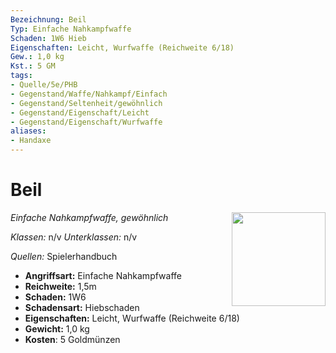 ```yaml
---
Bezeichnung: Beil
Typ: Einfache Nahkampfwaffe
Schaden: 1W6 Hieb
Eigenschaften: Leicht, Wurfwaffe (Reichweite 6/18)
Gew.: 1,0 kg
Kst.: 5 GM
tags:
- Quelle/5e/PHB
- Gegenstand/Waffe/Nahkampf/Einfach
- Gegenstand/Seltenheit/gewöhnlich
- Gegenstand/Eigenschaft/Leicht
- Gegenstand/Eigenschaft/Wurfwaffe
aliases:
- Handaxe
---
```

# Beil
*Einfache Nahkampfwaffe, gewöhnlich*
<img src="Symbolik/Gegenstände.webp" align="right" width="150">

_Klassen:_ n/v 
_Unterklassen:_  n/v

_Quellen:_ Spielerhandbuch

- **Angriffsart:** Einfache Nahkampfwaffe
- **Reichweite:** 1,5m
- **Schaden:** 1W6
- **Schadensart:** Hiebschaden
- **Eigenschaften:** Leicht, Wurfwaffe (Reichweite 6/18)
- **Gewicht:** 1,0 kg
- **Kosten**: 5 Goldmünzen